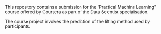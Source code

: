 This repository contains a submission for the 'Practical Machine Learning" course
offered by Coursera as part of the Data Scientist specialisation.

The course project involves the prediction of the lifting method used by participants.

